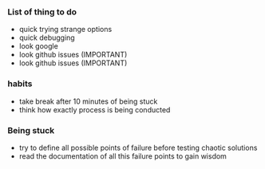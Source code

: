 ### List of thing to do
- quick trying strange options
- quick debugging
- look google
- look github issues (IMPORTANT)
- look github issues (IMPORTANT)

### habits
- take break after 10 minutes of being stuck
- think how exactly process is being conducted

### Being stuck
-   try to define all possible points of failure before testing chaotic solutions
-   read the documentation of all this failure points to gain wisdom
